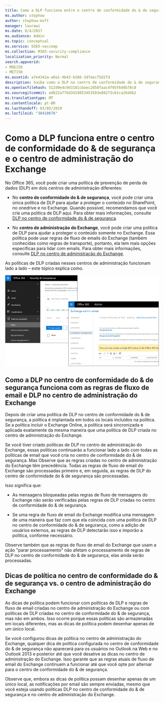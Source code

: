 ```yaml
---
title: Como a DLP funciona entre o centro de conformidade do & de segurança e o centro de administração do Exchange
ms.author: stephow
author: stephow-msft
manager: laurawi
ms.date: 8/4/2017
ms.audience: Admin
ms.topic: conceptual
ms.service: O365-seccomp
ms.collection: M365-security-compliance
localization_priority: Normal
search.appverid:
- MOE150
- MET150
ms.assetid: a7e4342a-a0a1-4b43-b166-3d7eecf5d2fd
description: Saiba como a DLP no centro de conformidade do & de segurança funciona com a DLP e regras de fluxo de emails (regras de transporte) no centro de administração do Exchange.
ms.openlocfilehash: 512d9e4c9d3181cbaec2d58faac4f95f649b78c8
ms.sourcegitcommit: ed822a776d3419853453583e882f3c61ca26d4b2
ms.translationtype: MT
ms.contentlocale: pt-BR
ms.lasthandoff: 03/05/2019
ms.locfileid: "30410676"
---
```

# <a name="how-dlp-works-between-the-security--compliance-center-and-exchange-admin-center"></a>Como a DLP funciona entre o centro de conformidade do & de segurança e o centro de administração do Exchange

No Office 365, você pode criar uma política de prevenção de perda de dados (DLP) em dois centros de administração diferentes:
  
- No **centro de conformidade do & de segurança**, você pode criar uma única política de DLP para ajudar a proteger o conteúdo no SharePoint, no onedrive e no Exchange. Quando possível, recomendamos que você crie uma política de DLP aqui. Para obter mais informações, consulte [DLP no centro de conformidade do & de segurança](data-loss-prevention-policies.md).
    
- No **centro de administração do Exchange**, você pode criar uma política de DLP para ajudar a proteger o conteúdo somente no Exchange. Essa política pode usar regras de fluxo de emails do Exchange (também conhecidas como regras de transporte), portanto, ela tem mais opções específicas para lidar com emails. Para obter mais informações, consulte [DLP no centro de administração do Exchange](https://go.microsoft.com/fwlink/?linkid=852311).
    
As políticas de DLP criadas nesses centros de administração funcionam lado a lado – este tópico explica como.
  
![Páginas de DLP no centro de administração de segurança e conformidade do Exchange](media/d3eaa7e7-3b16-457b-bd9c-26707f7b584f.png)
  
## <a name="how-dlp-in-the-security--compliance-center-works-with-dlp-and-mail-flow-rules-in-the-exchange-admin-center"></a>Como a DLP no centro de conformidade do & de segurança funciona com as regras de fluxo de email e DLP no centro de administração do Exchange

Depois de criar uma política de DLP no centro de conformidade do & de segurança, a política é implantada em todos os locais incluídos na política. Se a política incluir o Exchange Online, a política será sincronizada e aplicada exatamente da mesma maneira que uma política de DLP criada no centro de administração do Exchange. 
  
Se você tiver criado políticas de DLP no centro de administração do Exchange, essas políticas continuarão a funcionar lado a lado com todas as políticas de email que você cria no centro de conformidade do & de segurança. Mas Observe que as regras criadas no centro de administração do Exchange têm precedência. Todas as regras de fluxo de email do Exchange são processadas primeiro e, em seguida, as regras de DLP do centro de conformidade do & de segurança são processadas.
  
Isso significa que:
  
- As mensagens bloqueadas pelas regras de fluxo de mensagens do Exchange não serão verificadas pelas regras de DLP criadas no centro de conformidade do & de segurança.
    
- Se uma regra de fluxo de email do Exchange modifica uma mensagem de uma maneira que faz com que ela coincida com uma política de DLP no centro de conformidade do & de segurança, como a adição de usuários externos, as regras de DLP detectarão isso e imporão a política, conforme necessário.
    
Observe também que as regras de fluxo de email do Exchange que usam a ação "parar processamento" não afetam o processamento de regras de DLP no centro de conformidade do & de segurança, elas ainda serão processadas.
  
## <a name="policy-tips-in-the-security--compliance-center-vs-the-exchange-admin-center"></a>Dicas de política no centro de conformidade do & de segurança vs. o centro de administração do Exchange

As dicas de política podem funcionar com políticas de DLP e regras de fluxo de email criadas no centro de administração do Exchange ou com políticas de DLP criadas no centro de conformidade do & de segurança, mas não em ambos. Isso ocorre porque essas políticas são armazenadas em locais diferentes, mas as dicas de política podem desenhar apenas de um único local.
  
Se você configurou dicas de política no centro de administração do Exchange, qualquer dica de política configurada no centro de conformidade do & de segurança não aparecerá para os usuários no Outlook na Web e no Outlook 2013 e posterior até que você desative as dicas no centro de administração do Exchange. Isso garante que as regras atuais de fluxo de email do Exchange continuem a funcionar até que você opte por alternar para o centro de conformidade do & de segurança.
  
Observe que, embora as dicas de política possam desenhar apenas de um único local, as notificações por email são sempre enviadas, mesmo que você esteja usando políticas DLP no centro de conformidade do & de segurança e no centro de administração do Exchange.
  

